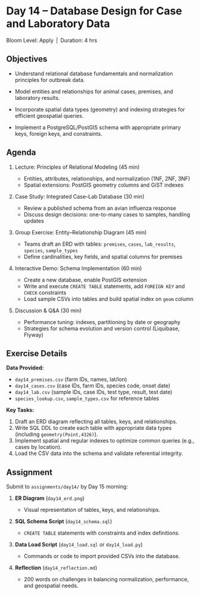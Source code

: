 # **Day 14 – Database Design for Case and Laboratory Data**

Bloom Level: Apply | Duration: 4 hrs  

## Objectives  

- Understand relational database fundamentals and normalization principles for outbreak data.  

- Model entities and relationships for animal cases, premises, and laboratory results.  

- Incorporate spatial data types (geometry) and indexing strategies for efficient geospatial queries.  

- Implement a PostgreSQL/PostGIS schema with appropriate primary keys, foreign keys, and constraints.  

## Agenda  

1. Lecture: Principles of Relational Modeling (45 min)  
   - Entities, attributes, relationships, and normalization (1NF, 2NF, 3NF)  
   - Spatial extensions: PostGIS geometry columns and GiST indexes  

2. Case Study: Integrated Case–Lab Database (30 min)  
   - Review a published schema from an avian influenza response  
   - Discuss design decisions: one-to-many cases to samples, handling updates  

3. Group Exercise: Entity–Relationship Diagram (45 min)  
   - Teams draft an ERD with tables: `premises`, `cases`, `lab_results`, `species`, `sample_types`  
   - Define cardinalities, key fields, and spatial columns for premises  

4. Interactive Demo: Schema Implementation (60 min)  
   - Create a new database, enable PostGIS extension  
   - Write and execute `CREATE TABLE` statements, add `FOREIGN KEY` and `CHECK` constraints  
   - Load sample CSVs into tables and build spatial index on `geom` column  

5. Discussion & Q&A (30 min)  
   - Performance tuning: indexes, partitioning by date or geography  
   - Strategies for schema evolution and version control (Liquibase, Flyway)  

## Exercise Details  

**Data Provided:**  
- `day14_premises.csv` (farm IDs, names, lat/lon)  
- `day14_cases.csv` (case IDs, farm IDs, species code, onset date)  
- `day14_lab.csv` (sample IDs, case IDs, test type, result, test date)  
- `species_lookup.csv`, `sample_types.csv` for reference tables  

**Key Tasks:**  
1. Draft an ERD diagram reflecting all tables, keys, and relationships.  
2. Write SQL DDL to create each table with appropriate data types (including `geometry(Point,4326)`).  
3. Implement spatial and regular indexes to optimize common queries (e.g., cases by location).  
4. Load the CSV data into the schema and validate referential integrity.  

## Assignment  

Submit to `assignments/day14/` by Day 15 morning:  

1. **ER Diagram** (`day14_erd.png`)  
   - Visual representation of tables, keys, and relationships.  

2. **SQL Schema Script** (`day14_schema.sql`)  
   - `CREATE TABLE` statements with constraints and index definitions.  

3. **Data Load Script** (`day14_load.sql` or `day14_load.py`)  
   - Commands or code to import provided CSVs into the database.  

4. **Reflection** (`day14_reflection.md`)  
   - 200 words on challenges in balancing normalization, performance, and geospatial needs.
